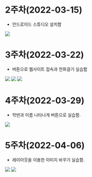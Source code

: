 # 2주차(2022-03-15)
- 안드로이드 스튜디오 설치함
<img width="" height="" src="./pic/2st.png">

# 3주차(2022-03-22)
- 버튼으로 웹사이트 접속과 전화걸기 실습함 
<img width="" height="" src="./pic/화면 캡처 2022-03-22 125048.png">
<img width="" height="" src="./pic/화면 캡처 2022-03-22 125135.png">
<img width="" height="" src="./pic/화면 캡처 2022-03-22 125217.png">

# 4주차(2022-03-29)
- 학번과 이름 나타나게 버튼으로 실습함.
<img width="" height="" src="./pic/4st.png">

# 5주차(2022-04-06)
- 레이아웃을 이용한 이미지 바꾸기 실습함.
<img width="" height="" src="./pic/5st_1.png">
<img width="" height="" src="./pic/5st_2.png">
